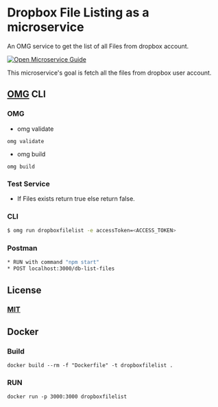 # Dropbox File Listing as a microservice
An OMG service to get the list of all Files from dropbox account.

[![Open Microservice Guide](https://img.shields.io/badge/OMG-enabled-brightgreen.svg?style=for-the-badge)](https://microservice.guide)

This microservice's goal is fetch all the files from dropbox user account.

## [OMG](hhttps://microservice.guide) CLI

### OMG

* omg validate
```
omg validate
```
* omg build
```
omg build
```
### Test Service

* If Files exists return true else return false.

### CLI
```sh
$ omg run dropboxfilelist -e accessToken=<ACCESS_TOKEN>
```

### Postman
```sh
* RUN with command "npm start"
* POST localhost:3000/db-list-files
```

## License
### [MIT](https://choosealicense.com/licenses/mit/)

## Docker
### Build
```
docker build --rm -f "Dockerfile" -t dropboxfilelist .
```
### RUN
```
docker run -p 3000:3000 dropboxfilelist
```